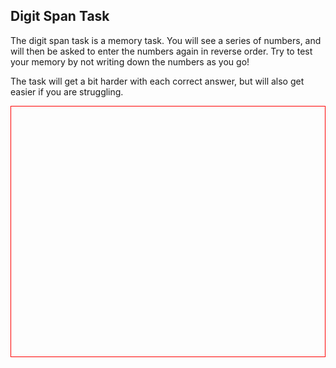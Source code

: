 
## Digit Span Task

The digit span task is a memory task. You will see a series of numbers, and will then be asked to enter the numbers again in reverse order. Try to test your memory by not writing down the numbers as you go!

The task will get a bit harder with each correct answer, but will also get easier if you are struggling.

<html>
<head>
  <title>Digit Span</title>
  <script src = "https://ajax.googleapis.com/ajax/libs/jquery/1.11.1/jquery.min.js"></script>
  <script src = "Digit Span/jsPsych-master-6.1/jspsych.js"></script>
  <script src = "Digit Span/jsPsych-master-6.1/plugins/jspsych-instructions.js"></script>
  <script src = "Digit Span/jsPsych-master-6.1/plugins/jspsych-html-keyboard-response.js"></script>
  <script src = "Digit Span/jsPsych-master-6.1/plugins/jspsych-html-button-response.js"></script>
  <script src = "Digit Span/jsPsych-master-6.1/plugins/jspsych-call-function.js"></script>
  <script src = "Digit Span/jsPsych-master-6.1/plugins/jspsych-external-html.js"></script>
  <script src = "Digit Span/jsPsych-master-6.1/plugins/edited/jspsych-multi-html-no-response.js"></script>
  <script src = "Digit Span/jsPsych-master-6.1/plugins/edited/jspsych-html-button-multi-response.js"></script>
  <link href="Digit Span/jsPsych-master-6.1/css/jspsych.css" rel="stylesheet" type="text/css">

  <script src = "Digit Span/tasks/digit_span.js"></script>
</head>

<body>
<div id="jspsych-display" style="border: 1px solid red; min-height: 400px;">
</div>

</body>

<script>

/************* Timeline *************/
var timeline = [];
var browser_interactions = [];

//Define the experiment timeline
// Digit Span
timeline = timeline.concat(
  DS_timeline,
);

/************ Extra information for Data **************/

/* Unique ID for each participant */
// returns random number between 0 and 99999999
var unique_number = Math.floor(Math.random() * 100000000);

/* Time and Date */
// Returns the date and time task was started
var date_completed = new Date();
var dd = date_completed.getDate();
var mm = date_completed.getMonth()+1; //January is 0!
var yyyy = date_completed.getFullYear();
var hour = date_completed.getHours();
var min = date_completed.getMinutes();
var secs = date_completed.getSeconds();

if(dd<10) { dd='0'+dd }
if(mm<10) { mm='0'+mm }
if(hour<10) {hour = '0'+hour}
if(min<10) { min='0'+min}
if(secs<10) {secs='0'+secs}

date_completed = dd+'/'+mm+'/'+yyyy;
var time_completed = hour + ":" + min + ":" + secs;

// Adds this info to the data
jsPsych.data.addProperties({
  date_completed: date_completed,
  time_completed: time_completed,
  unique_ID: unique_number
});

// Interaction data
// Things like clicks away from the window etc.
// Can be useful to track attention to the task
var log_interactions = {
  type: "call-function",
  func: function() {
    var interaction_data = jsPsych.data.getInteractionData();
    jsPsych.data.addProperties({browser_interactions: interaction_data.json()})
  }
}
// Push these at the end of the experiment
timeline.push(log_interactions);
jsPsych.init({
  timeline: timeline,
  display_element: "jspsych-display"
})

</script>

</html>
